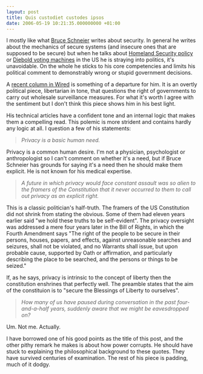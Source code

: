 ```yaml
---
layout: post
title: Quis custodiet custodes ipsos
date: 2006-05-19 10:21:35.000000000 +01:00
---
```

I mostly like what <a href="https://www.schneier.com/blog/" target="_blank">Bruce Schneier</a> writes about security. In general he writes about the mechanics of secure systems (and insecure ones that are supposed to be secure) but when he talks about <a href="https://www.schneier.com/blog/archives/2006/03/80_cameras_for.html" target="_blank">Homeland Security policy</a> or <a href="https://www.schneier.com/blog/archives/2006/05/election_machin_1.html" target="_blank">Diebold voting machines</a> in the US he is straying into politics, it&#39;s unavoidable. On the whole he sticks to his core competencies and limits his political comment to demonstrably wrong or stupid government decisions.

A <a href="https://www.wired.com/news/columns/0,70886-0.html?tw=rss.index" target="_blank">recent column in Wired</a> is something of a departure for him. It is an overtly political piece, libertarian in tone, that questions the right of governments to carry out wholesale surveillance measures. For what it&#39;s worth I agree with the sentiment but I don&#39;t think this piece shows him in his best light.

His technical articles have a confident tone and an internal logic that makes them a compelling read. This polemic is more strident and contains hardly any logic at all. I question a few of his statements:
<blockquote><cite>Privacy is a basic human need.</cite></blockquote>
Privacy is a common human desire. I&#39;m not a physician, psychologist or anthropologist so I can&#39;t comment on whether it&#39;s a need, but if Bruce Schneier has grounds for saying it&#39;s a need then he should make them explicit. He is not known for his medical expertise.
<blockquote><cite>A future in which privacy would face constant assault was so alien to the framers of the Constitution that it never occurred to them to call out privacy as an explicit right.</cite></blockquote>
This is a classic politician&#39;s half-truth. The framers of the US Constitution did not shrink from stating the obvious. Some of them had eleven years earlier said &quot;we hold these truths to be self-evident&quot;. The privacy oversight was addressed a mere four years later in the Bill of Rights, in which the Fourth Amendment says &quot;The right of the people to be secure in their persons, houses, papers, and effects, against unreasonable searches and seizures, shall not be violated, and no Warrants shall issue, but upon probable cause, supported by Oath or affirmation, and particularly describing the place to be searched, and the persons or things to be seized.&quot;

If, as he says, privacy is intrinsic to the concept of liberty then the constitution enshrines that perfectly well. The preamble states that the aim of the constituion is to &quot;secure the Blessings of Liberty to ourselves&quot;.
<blockquote><cite>How many of us have paused during conversation in the past four-and-a-half years, suddenly aware that we might be eavesdropped on?</cite></blockquote>
Um. Not me. Actually.

I have borrowed one of his good points as the title of this post, and the other pithy remark he makes is about how power corrupts. He should have stuck to explaining the philosophical background to these quotes. They have survived centuries of examination. The rest of his piece is padding, much of it dodgy.
